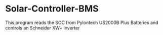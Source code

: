 # Solar-Controller-BMS
This program reads the SOC from Pylontech US2000B Plus Batteries and controls an Schneider XW+ inverter
